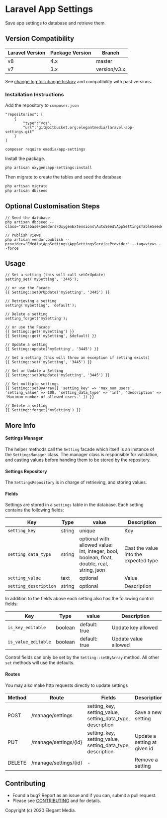 # Laravel App Settings

Save app settings to database and retrieve them.

## Version Compatibility

| Laravel Version   | Package Version   | Branch           |
| ----------------- | ----------------- |------------------|
| v8                | 4.x               | master           |
| v7                | 3.x               | version/v3.x     |

See [change log for change history](CHANGELOG.md) and compatibility with past versions.

### Installation Instructions

Add the repository to `composer.json`
```
"repositories": [
	{
	    "type":"vcs",
	    "url":"git@bitbucket.org:elegantmedia/laravel-app-settings.git"
	}
]
```

```
composer require emedia/app-settings
```

Install the package.

```
php artisan oxygen:app-settings:install
```

Then migrate to create the tables and seed the database.

``` bash
php artisan migrate
php artisan db:seed
```

## Optional Customisation Steps

```
// Seed the database
php artisan db:seed --class="Database\Seeders\OxygenExtensions\AutoSeed\AppSettingsTableSeeder"

// Publish views
php artisan vendor:publish --provider="EMedia\AppSettings\AppSettingsServiceProvider" --tag=views --force
```

## Usage

```
// Set a setting (this will call setOrUpdate)
setting_set('mySetting', '3445');

// or use the Facade
{{ Setting::setOrUpdate('mySetting', '3445') }}

// Retrieving a setting
setting('mySetting', 'default');

// Delete a setting
setting_forget('mySetting');

// or use the Facade
{{ Setting::get('mySetting') }}
{{ Setting::get('mySetting', $default) }}

// Update a setting
{{ Setting::update('mySetting', '3445') }}

// Set a setting (this will throw an exception if setting exists)
{{ Setting::set('mySetting', '3445') }}

// Set or Update a Setting
{{ Setting::setOrUpdate('mySetting', '3445') }}

// Set multiple settings
{{ Setting::setByArray([ 'setting_key' => 'max_num_users', 'setting_value' => 100, 'setting_data_type' => 'int', 'description' => 'Maximum number of allowed users.' ]) }}

// Delete a setting
{{ Setting::forget('mySetting') }}
```

## More Info

#### Settings Manager

The helper methods call the `Setting` facade which itself is an instance of the `SettingsManager` class. The manager class is responsible for validation, and casting values before handing them to be stored by the repository.

#### Settings Repository

The `SettingsRepository` is in charge of retrieving, and storing values.  

#### Fields

Settings are stored in a `settings` table in the database. Each setting contains the following fields:

| Key | Type | value | Description |
| --- | ---- | ----- | ----------- |
| `setting_key` | string | unique | Key 
| `setting_data_type` | string | optional with allowed value:  int, integer, bool, boolean, float, double, real, string, json | Cast the value into the expected type
| `setting_value` | text | optional | Value
| `setting_description` | string | optional | Description

In addition to the fields above each setting also has the following control fields:

| Key | Type | value | Description |
| --- | ---- | ----- | ----------- |
| `is_key_editable` | boolean | default: true | Update key allowed 
| `is_value_editable` | boolean | default: true | Update value allowed

Control fields can only be set by the `Setting::setByArray` method. All other `set` methods will use the defaults.

#### Routes

You may also make http requests directly to update settings

| Method | Route  | Fields | Description |
| ------ | ------ | ------ | ----------- |
| POST   | /manage/settings | setting_key, setting_value, setting_data_type, description | Save a new setting | 
| PUT    | /manage/settings/{id} | setting_key, setting_value, setting_data_type, description | Update a setting at given id |
| DELETE |  /manage/settings/{id} | - | Remove a setting 

## Contributing

- Found a bug? Report as an issue and if you can, submit a pull request.
- Please see [CONTRIBUTING](CONTRIBUTING.md) and for details.

Copyright (c) 2020 Elegant Media.
